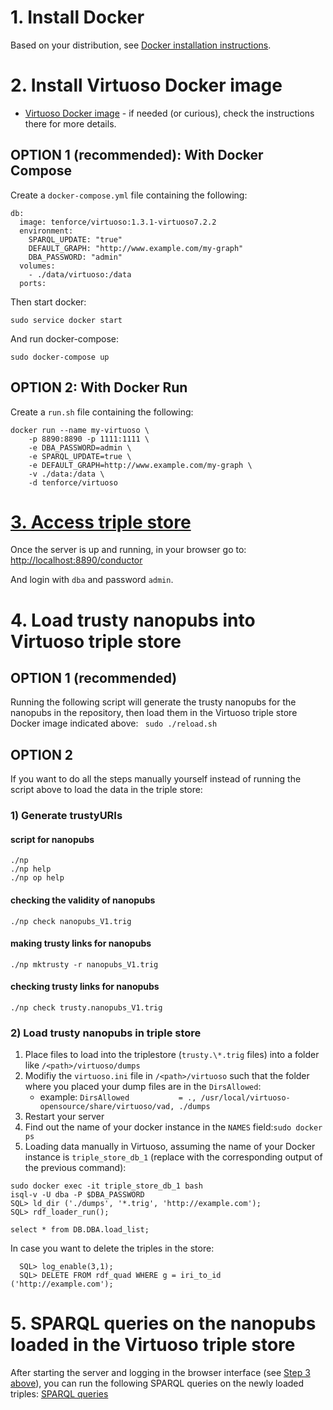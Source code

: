 
# 1. Install Docker
Based on your distribution, see [Docker installation instructions](https://docs.docker.com/install/linux/docker-ce/ubuntu/).

# 2. Install Virtuoso Docker image
* [Virtuoso Docker image](https://github.com/tenforce/docker-virtuoso) - if needed (or curious), check the instructions there for more details.


## OPTION 1 (__recommended__): With Docker Compose


Create a ```docker-compose.yml``` file containing the following:
```
db:
  image: tenforce/virtuoso:1.3.1-virtuoso7.2.2
  environment:
    SPARQL_UPDATE: "true"
    DEFAULT_GRAPH: "http://www.example.com/my-graph"
    DBA_PASSWORD: "admin"
  volumes:
    - ./data/virtuoso:/data
  ports:
```

Then start docker:
```
sudo service docker start
```

And run docker-compose:
```
sudo docker-compose up
```

## OPTION 2: With Docker Run


Create a ```run.sh``` file containing the following:
```
docker run --name my-virtuoso \
    -p 8890:8890 -p 1111:1111 \
    -e DBA_PASSWORD=admin \
    -e SPARQL_UPDATE=true \
    -e DEFAULT_GRAPH=http://www.example.com/my-graph \
    -v ./data:/data \
    -d tenforce/virtuoso
```

# [3. Access triple store](#step-3)

Once the server is up and running, in your browser go to:
[http://localhost:8890/conductor](http://localhost:8890/conductor)

And login with ```dba``` and password ```admin```.


# 4. Load trusty nanopubs into Virtuoso triple store

## OPTION 1 (__recommended__)

Running the following script will generate the trusty nanopubs for the nanopubs in the repository, then load them in the Virtuoso triple store Docker image indicated above: ``` sudo ./reload.sh```

## OPTION 2
If you want to do all the steps manually yourself instead of running the script above to load the data in the triple store:

### 1) Generate trustyURIs

#### script for nanopubs
```
./np
./np help
./np op help
```

#### checking the validity of nanopubs
```
./np check nanopubs_V1.trig
```

#### making trusty links for nanopubs
```
./np mktrusty -r nanopubs_V1.trig
```

#### checking trusty links for nanopubs
```
./np check trusty.nanopubs_V1.trig
```

### 2) Load trusty nanopubs in triple store

1. Place files to load into the triplestore (```trusty.\*.trig``` files) into a folder like ```/<path>/virtuoso/dumps```
2. Modifiy the ```virtuoso.ini``` file in ```/<path>/virtuoso``` such that the folder where you placed your dump files are in the ```DirsAllowed```:
    * example: ```DirsAllowed			= ., /usr/local/virtuoso-opensource/share/virtuoso/vad, ./dumps```
3. Restart your server
4. Find out the name of your docker instance in the ```NAMES``` field:```sudo docker ps```
5. Loading data manually in Virtuoso, assuming the name of your Docker instance is ```triple_store_db_1``` (replace with the corresponding output of the previous command):
  ```
  sudo docker exec -it triple_store_db_1 bash
  isql-v -U dba -P $DBA_PASSWORD
  SQL> ld_dir ('./dumps', '*.trig', 'http://example.com');
  SQL> rdf_loader_run();

  select * from DB.DBA.load_list;
  ```

In case you want to delete the triples in the store:
```
  SQL> log_enable(3,1);
  SQL> DELETE FROM rdf_quad WHERE g = iri_to_id ('http://example.com');
```

# 5. SPARQL queries on the nanopubs loaded in the Virtuoso triple store

After starting the server and logging in the browser interface (see [Step 3 above](#step-3)), you can run the following SPARQL queries on the newly loaded triples: [SPARQL queries](/queries/sparql_basic.md)
